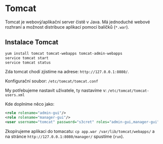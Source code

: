 # Tomcat

Tomcat je webový/aplikační server čistě v Java.
Má jednoduché webové rozhraní a možnost distribuce aplikací pomocí balíčků (`*.war`).

## Instalace Tomcat

```bash
yum install tomcat tomcat-webapps tomcat-admin-webapps
service tomcat start
service tomcat status
```

Zda tomcat chodí zjistíme na adrese: `http://127.0.0.1:8080/`.

Konfigurační soubor: `/etc/tomcat/tomcat.conf`

My potřebujeme nastavit uživatele, ty nastavíme v:
`/etc/tomcat/tomcat-users.xml`

Kde doplníme něco jako:

```xml
<role rolename="admin-gui"/>
<role rolename="manager-gui"/>
<user username="tomcat" password="s3cret" roles="admin-gui,manager-gui"/>
```

Zkopírujeme aplikaci do tomacatu: 
`cp app.war /var/lib/tomcat/webapps/`
a na stránce `http://127.0.0.1:8080/manager/` spustíme (`run`).

